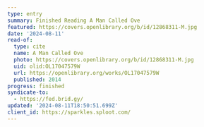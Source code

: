 ```yaml
---
type: entry
summary: Finished Reading A Man Called Ove
featured: https://covers.openlibrary.org/b/id/12868311-M.jpg
date: '2024-08-11'
read-of:
  type: cite
  name: A Man Called Ove
  photo: https://covers.openlibrary.org/b/id/12868311-M.jpg
  uid: olid:OL17047579W
  url: https://openlibrary.org/works/OL17047579W
  published: 2014
progress: finished
syndicate-to:
  - https://fed.brid.gy/
updated: '2024-08-11T18:50:51.699Z'
client_id: https://sparkles.sploot.com/
---
```

